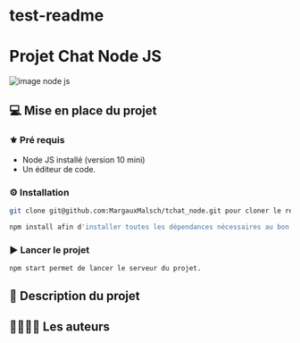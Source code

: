 # test-readme

# Projet Chat Node JS

![image node js](https://upload.wikimedia.org/wikipedia/commons/thumb/d/d9/Node.js_logo.svg/1200px-Node.js_logo.svg.png)

## :computer: Mise en place du projet

### :fleur_de_lis: Pré requis
- Node JS installé (version 10 mini)
- Un éditeur de code. 

### :gear: Installation

```bash
git clone git@github.com:MargauxMalsch/tchat_node.git pour cloner le repo du projet. 
```
```bash
npm install afin d'installer toutes les dépendances nécessaires au bon fonctionnement du projet. 
```

### :arrow_forward: Lancer le projet

```bash
npm start permet de lancer le serveur du projet.
```

## :scroll: Description du projet

## :family_man_woman_girl_boy: Les auteurs

